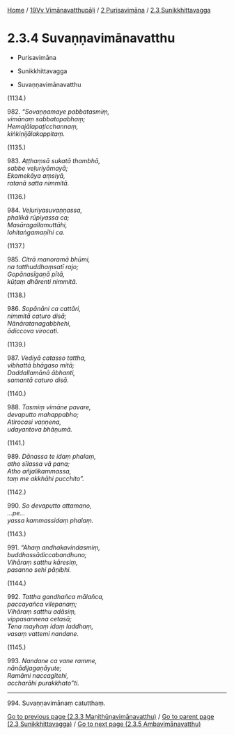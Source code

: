 
[Home](/) / [19Vv Vimānavatthupāḷi](../...md) / [2 Purisavimāna](...md) / [2.3 Sunikkhittavagga](../19Vv/2/2.3.md)

# 2.3.4 Suvaṇṇavimānavatthu

* Purisavimāna

* Sunikkhittavagga

* Suvaṇṇavimānavatthu

(1134.)

982\. _“Sovaṇṇamaye pabbatasmiṃ,_  
_vimānaṃ sabbatopabhaṃ;_  
_Hemajālapaṭicchannaṃ,_  
_kiṅkiṇijālakappitaṃ._  


(1135.)

983\. _Aṭṭhaṃsā sukatā thambhā,_  
_sabbe veḷuriyāmayā;_  
_Ekamekāya aṃsiyā,_  
_ratanā satta nimmitā._  


(1136.)

984\. _Veḷuriyasuvaṇṇassa,_  
_phalikā rūpiyassa ca;_  
_Masāragallamuttāhi,_  
_lohitaṅgamaṇīhi ca._  


(1137.)

985\. _Citrā manoramā bhūmi,_  
_na tatthuddhaṃsatī rajo;_  
_Gopānasīgaṇā pītā,_  
_kūṭaṃ dhārenti nimmitā._  


(1138.)

986\. _Sopānāni ca cattāri,_  
_nimmitā caturo disā;_  
_Nānāratanagabbhehi,_  
_ādiccova virocati._  


(1139.)

987\. _Vediyā catasso tattha,_  
_vibhattā bhāgaso mitā;_  
_Daddallamānā ābhanti,_  
_samantā caturo disā._  


(1140.)

988\. _Tasmiṃ vimāne pavare,_  
_devaputto mahappabho;_  
_Atirocasi vaṇṇena,_  
_udayantova bhāṇumā._  


(1141.)

989\. _Dānassa te idaṃ phalaṃ,_  
_atho sīlassa vā pana;_  
_Atho añjalikammassa,_  
_taṃ me akkhāhi pucchito”._  


(1142.)

990\. _So devaputto attamano,_  
_…pe…_  
_yassa kammassidaṃ phalaṃ._  


(1143.)

991\. _“Ahaṃ andhakavindasmiṃ,_  
_buddhassādiccabandhuno;_  
_Vihāraṃ satthu kāresiṃ,_  
_pasanno sehi pāṇibhi._  


(1144.)

992\. _Tattha gandhañca mālañca,_  
_paccayañca vilepanaṃ;_  
_Vihāraṃ satthu adāsiṃ,_  
_vippasannena cetasā;_  
_Tena mayhaṃ idaṃ laddhaṃ,_  
_vasaṃ vattemi nandane._  


(1145.)

993\. _Nandane ca vane ramme,_  
_nānādijagaṇāyute;_  
_Ramāmi naccagītehi,_  
_accharāhi purakkhato”ti._  


---

994\. Suvaṇṇavimānaṃ catutthaṃ.



[Go to previous page (2.3.3 Maṇithūṇavimānavatthu)](2.3.3.md) / [Go to parent page (2.3 Sunikkhittavagga)](../19Vv/2/2.3.md) / [Go to next page (2.3.5 Ambavimānavatthu)](2.3.5.md)


